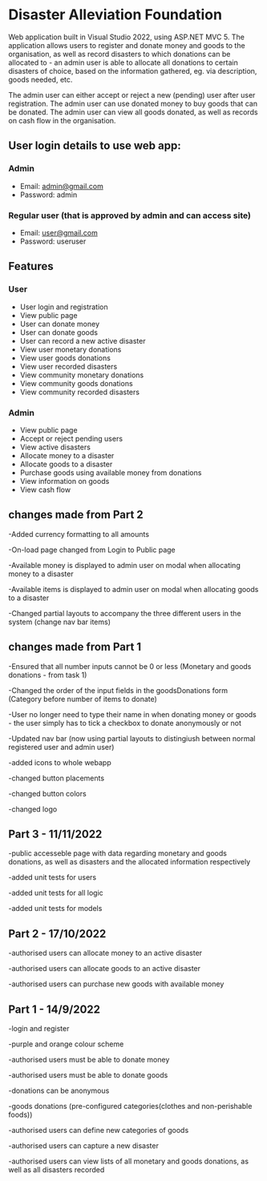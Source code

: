 # Disaster Alleviation Foundation

Web application built in Visual Studio 2022, using ASP.NET MVC 5. The application allows users to register and donate money and goods to the organisation, as well as
record disasters to which donations can be allocated to - an admin user is able to allocate all donations to certain disasters of choice, based on the information 
gathered, eg. via description, goods needed, etc. 

The admin user can either accept or reject a new (pending) user after user registration. The admin user can use donated money to buy goods that can be donated. 
The admin user can view all goods donated, as well as records on cash flow in the organisation. 

## User login details to use web app:
### Admin
- Email: admin@gmail.com
- Password: admin

### Regular user (that is approved by admin and can access site)
- Email: user@gmail.com
- Password: useruser

## Features
### User

- User login and registration
- View public page
- User can donate money
- User can donate goods
- User can record a new active disaster
- View user monetary donations
- View user goods donations
- View user recorded disasters
- View community monetary donations
- View community goods donations
- View community recorded disasters

### Admin

- View public page
- Accept or reject pending users
- View active disasters
- Allocate money to a disaster
- Allocate goods to a disaster
- Purchase goods using available money from donations
- View information on goods 
- View cash flow 

## changes made from Part 2
-Added currency formatting to all amounts

-On-load page changed from Login to Public page

-Available money is displayed to admin user on modal when allocating money to a disaster

-Available items is displayed to admin user on modal when allocating goods to a disaster

-Changed partial layouts to accompany the three different users in the system (change nav bar items)


## changes made from Part 1
-Ensured that all number inputs cannot be 0 or less (Monetary and goods donations - from task 1)

-Changed the order of the input fields in the goodsDonations form (Category before number of items to donate)

-User no longer need to type their name in when donating money or goods - the user simply has to tick a checkbox to donate anonymously or not

-Updated nav bar (now using partial layouts to distingiush between normal registered user and admin user)

-added icons to whole webapp

-changed button placements

-changed button colors

-changed logo

## Part 3 - 11/11/2022
-public accesseble page with data regarding monetary and goods donations, as well as disasters and the allocated information respectively

-added unit tests for users

-added unit tests for all logic

-added unit tests for models


## Part 2 - 17/10/2022
-authorised users can allocate money to an active disaster

-authorised users can allocate goods to an active disaster

-authorised users can purchase new goods with available money



## Part 1 - 14/9/2022
-login and register

-purple and orange colour scheme

-authorised users must be able to donate money

-authorised users must be able to donate goods

-donations can be anonymous

-goods donations (pre-configured categories(clothes and non-perishable foods))

-authorised users can define new categories of goods

-authorised users can capture a new disaster

-authorised users can view lists of all monetary and goods donations, as well as all disasters recorded


